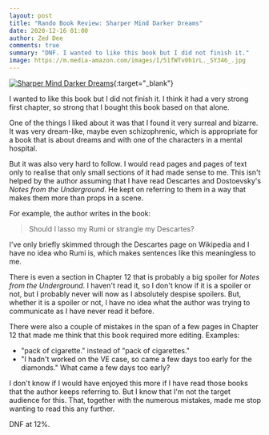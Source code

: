 ```yaml
---
layout: post
title: "Rando Book Review: Sharper Mind Darker Dreams"
date: 2020-12-16 01:00
author: Zed Dee
comments: true
summary: "DNF. I wanted to like this book but I did not finish it."
image: https://m.media-amazon.com/images/I/51fWTv0h1rL._SY346_.jpg
---
```

[![Sharper Mind Darker Dreams](https://m.media-amazon.com/images/I/51fWTv0h1rL._SY346_.jpg)](https://www.amazon.com/Sharper-Mind-Darker-Dreams-Leonard-ebook/dp/B08CGBJFD4){:target="_blank"}

I wanted to like this book but I did not finish it. I think it had a very strong first chapter, so strong that I bought this book based on that alone.

One of the things I liked about it was that I found it very surreal and bizarre. It was very dream-like, maybe even schizophrenic, which is appropriate for a book that is about dreams and with one of the characters in a mental hospital. 

But it was also very hard to follow. I would read pages and pages of text only to realise that only small sections of it had made sense to me. This isn't helped by the author assuming that I have read Descartes and Dostoevsky's *Notes from the Underground*. He kept on referring to them in a way that makes them more than props in a scene.

For example, the author writes in the book:

> Should I lasso my Rumi or strangle my Descartes?

I've only briefly skimmed through the Descartes page on Wikipedia and I have no idea who Rumi is, which makes sentences like this meaningless to me.

There is even a section in Chapter 12 that is probably a big spoiler for *Notes from the Underground*. I haven't read it, so I don't know if it is a spoiler or not, but I probably never will now as I absolutely despise spoilers. But, whether it is a spoiler or not, I have no idea what the author was trying to communicate as I have never read it before.

There were also a couple of mistakes in the span of a few pages in Chapter 12 that made me think that this book required more editing. Examples:

- "pack of cigarette." instead of "pack of cigarettes." 
- "I hadn't worked on the VE case, so came a few days too early for the diamonds." What came a few days too early?

I don't know if I would have enjoyed this more if I have read those books that the author keeps referring to. But I know that I'm not the target audience for this. That, together with the numerous mistakes, made me stop wanting to read this any further.

DNF at 12%.
